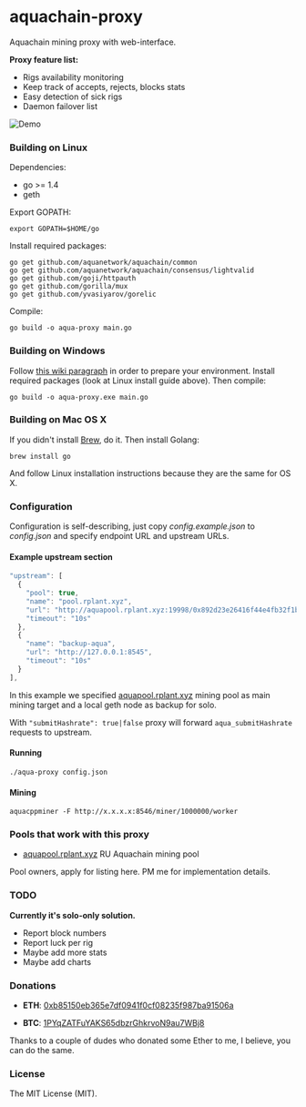 # aquachain-proxy

Aquachain mining proxy with web-interface.

**Proxy feature list:**

* Rigs availability monitoring
* Keep track of accepts, rejects, blocks stats
* Easy detection of sick rigs
* Daemon failover list

![Demo](https://raw.githubusercontent.com/sammy007/ether-proxy/master/proxy.png)

### Building on Linux

Dependencies:

  * go >= 1.4
  * geth

Export GOPATH:

    export GOPATH=$HOME/go

Install required packages:

    go get github.com/aquanetwork/aquachain/common
    go get github.com/aquanetwork/aquachain/consensus/lightvalid
    go get github.com/goji/httpauth
    go get github.com/gorilla/mux
    go get github.com/yvasiyarov/gorelic

Compile:

    go build -o aqua-proxy main.go

### Building on Windows

Follow [this wiki paragraph](https://github.com/ethereum/go-ethereum/wiki/Installation-instructions-for-Windows#building-from-source) in order to prepare your environment.
Install required packages (look at Linux install guide above). Then compile:

    go build -o aqua-proxy.exe main.go

### Building on Mac OS X

If you didn't install [Brew](http://brew.sh/), do it. Then install Golang:

    brew install go

And follow Linux installation instructions because they are the same for OS X.

### Configuration

Configuration is self-describing, just copy *config.example.json* to *config.json* and specify endpoint URL and upstream URLs.

#### Example upstream section

```javascript
"upstream": [
  {
    "pool": true,
    "name": "pool.rplant.xyz",
    "url": "http://aquapool.rplant.xyz:19998/0x892d23e26416f44e4fb32f1b10e8400b8f6cdd5f/proxy",
    "timeout": "10s"
  },
  {
    "name": "backup-aqua",
    "url": "http://127.0.0.1:8545",
    "timeout": "10s"
  }
],
```

In this example we specified [aquapool.rplant.xyz](https://aquapool.rplant.xyz) mining pool as main mining target and a local geth node as backup for solo.

With <code>"submitHashrate": true|false</code> proxy will forward <code>aqua_submitHashrate</code> requests to upstream.

#### Running

    ./aqua-proxy config.json

#### Mining

    aquacppminer -F http://x.x.x.x:8546/miner/1000000/worker

### Pools that work with this proxy

* [aquapool.rplant.xyz](https://aquapool.rplant.xyz) RU Aquachain mining pool

Pool owners, apply for listing here. PM me for implementation details.

### TODO

**Currently it's solo-only solution.**

* Report block numbers
* Report luck per rig
* Maybe add more stats
* Maybe add charts

### Donations

* **ETH**: [0xb85150eb365e7df0941f0cf08235f987ba91506a](https://etherchain.org/account/0xb85150eb365e7df0941f0cf08235f987ba91506a)

* **BTC**: [1PYqZATFuYAKS65dbzrGhkrvoN9au7WBj8](https://blockchain.info/address/1PYqZATFuYAKS65dbzrGhkrvoN9au7WBj8)

Thanks to a couple of dudes who donated some Ether to me, I believe, you can do the same.

### License

The MIT License (MIT).
